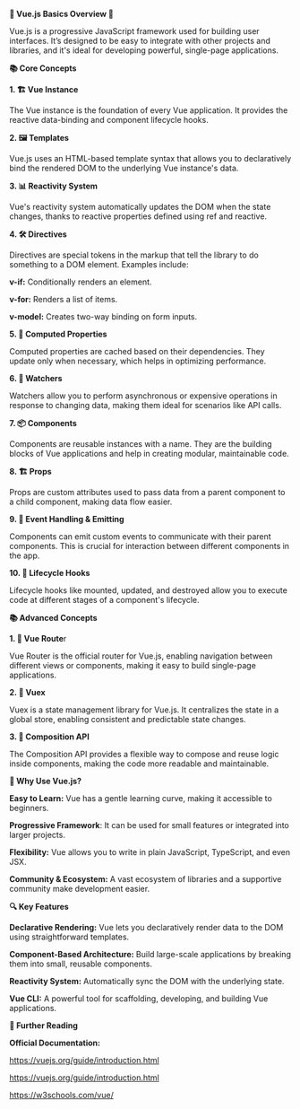 **🌟 Vue.js Basics Overview 🌟**

Vue.js is a progressive JavaScript framework used for building user interfaces. It’s designed to be easy to integrate with other projects and libraries, and it's ideal for developing powerful, single-page applications.


**📚 Core Concepts**

**1. 🏗️ Vue Instance**

The Vue instance is the foundation of every Vue application. It provides the reactive data-binding and component lifecycle hooks.

**2. 🖼️ Templates**
 
Vue.js uses an HTML-based template syntax that allows you to declaratively bind the rendered DOM to the underlying Vue instance's data.

**3. 📊 Reactivity System**
 
Vue's reactivity system automatically updates the DOM when the state changes, thanks to reactive properties defined using ref and reactive.

**4. 🛠️ Directives**

Directives are special tokens in the markup that tell the library to do something to a DOM element. Examples include:

**v-if:** Conditionally renders an element.

**v-for:** Renders a list of items.

**v-model:** Creates two-way binding on form inputs.

**5. 🔄 Computed Properties**

Computed properties are cached based on their dependencies. They update only when necessary, which helps in optimizing performance.


**6. 👀 Watchers**
   
Watchers allow you to perform asynchronous or expensive operations in response to changing data, making them ideal for scenarios like API calls.

**7. 📦 Components**
    
Components are reusable instances with a name. They are the building blocks of Vue applications and help in creating modular, maintainable code.


**8. 🏗️ Props**
    
Props are custom attributes used to pass data from a parent component to a child component, making data flow easier.


**9. 📡 Event Handling & Emitting**
    
Components can emit custom events to communicate with their parent components. This is crucial for interaction between different components in the app.

**10. 🔧 Lifecycle Hooks**
    
Lifecycle hooks like mounted, updated, and destroyed allow you to execute code at different stages of a component's lifecycle.

**📚 Advanced Concepts**

**1. 🧩 Vue Route**r

   
Vue Router is the official router for Vue.js, enabling navigation between different views or components, making it easy to build single-page applications.

**2. 🏬 Vuex**
   
Vuex is a state management library for Vue.js. It centralizes the state in a global store, enabling consistent and predictable state changes.

**3. 🔗 Composition API**

   
The Composition API provides a flexible way to compose and reuse logic inside components, making the code more readable and maintainable.

**🚀 Why Use Vue.js?**

**Easy to Learn:** Vue has a gentle learning curve, making it accessible to beginners.

**Progressive Framework**: It can be used for small features or integrated into larger projects.

**Flexibility:** Vue allows you to write in plain JavaScript, TypeScript, and even JSX.

**Community & Ecosystem:** A vast ecosystem of libraries and a supportive community make development easier.


**🔍 Key Features**

**Declarative Rendering:** Vue lets you declaratively render data to the DOM using straightforward templates.

**Component-Based Architecture:** Build large-scale applications by breaking them into small, reusable components.

**Reactivity System:** Automatically sync the DOM with the underlying state.

**Vue CLI:** A powerful tool for scaffolding, developing, and building Vue applications.


**📄 Further Reading**

**Official Documentation:**

https://vuejs.org/guide/introduction.html

https://vuejs.org/guide/introduction.html

https://w3schools.com/vue/
